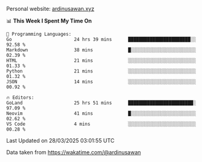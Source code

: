 Personal website: [ardinusawan.xyz](https://ardinusawan.xyz)

<!--START_SECTION:waka-->
📊 **This Week I Spent My Time On** 

```text
💬 Programming Languages: 
Go                       24 hrs 39 mins      ███████████████████████░░   92.58 % 
Markdown                 38 mins             █░░░░░░░░░░░░░░░░░░░░░░░░   02.39 % 
HTML                     21 mins             ░░░░░░░░░░░░░░░░░░░░░░░░░   01.33 % 
Python                   21 mins             ░░░░░░░░░░░░░░░░░░░░░░░░░   01.32 % 
JSON                     14 mins             ░░░░░░░░░░░░░░░░░░░░░░░░░   00.92 % 

🔥 Editors: 
GoLand                   25 hrs 51 mins      ████████████████████████░   97.09 % 
Neovim                   41 mins             █░░░░░░░░░░░░░░░░░░░░░░░░   02.62 % 
VS Code                  4 mins              ░░░░░░░░░░░░░░░░░░░░░░░░░   00.28 % 
```


 Last Updated on 28/03/2025 03:01:55 UTC
<!--END_SECTION:waka-->
Data taken from https://wakatime.com/@ardinusawan

